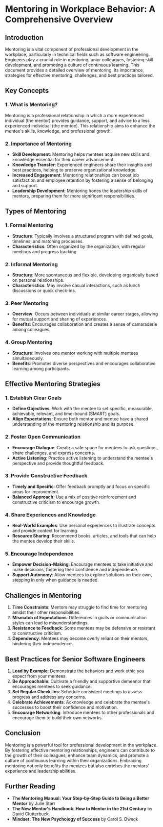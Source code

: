 # Mentoring in Workplace Behavior: A Comprehensive Overview

## Introduction

Mentoring is a vital component of professional development in the workplace, particularly in technical fields such as software engineering. Engineers play a crucial role in mentoring junior colleagues, fostering skill development, and promoting a culture of continuous learning. This document provides a detailed overview of mentoring, its importance, strategies for effective mentoring, challenges, and best practices tailored.

## Key Concepts

### 1. What is Mentoring?

Mentoring is a professional relationship in which a more experienced individual (the mentor) provides guidance, support, and advice to a less experienced individual (the mentee). This relationship aims to enhance the mentee's skills, knowledge, and professional growth.

### 2. Importance of Mentoring

- **Skill Development**: Mentoring helps mentees acquire new skills and knowledge essential for their career advancement.
- **Knowledge Transfer**: Experienced engineers share their insights and best practices, helping to preserve organizational knowledge.
- **Increased Engagement**: Mentoring relationships can boost job satisfaction and employee retention by fostering a sense of belonging and support.
- **Leadership Development**: Mentoring hones the leadership skills of mentors, preparing them for more significant responsibilities.

## Types of Mentoring

### 1. Formal Mentoring

- **Structure**: Typically involves a structured program with defined goals, timelines, and matching processes.
- **Characteristics**: Often organized by the organization, with regular meetings and progress tracking.

### 2. Informal Mentoring

- **Structure**: More spontaneous and flexible, developing organically based on personal relationships.
- **Characteristics**: May involve casual interactions, such as lunch discussions or quick check-ins.

### 3. Peer Mentoring

- **Overview**: Occurs between individuals at similar career stages, allowing for mutual support and sharing of experiences.
- **Benefits**: Encourages collaboration and creates a sense of camaraderie among colleagues.

### 4. Group Mentoring

- **Structure**: Involves one mentor working with multiple mentees simultaneously.
- **Benefits**: Promotes diverse perspectives and encourages collaborative learning among participants.

## Effective Mentoring Strategies

### 1. Establish Clear Goals

- **Define Objectives**: Work with the mentee to set specific, measurable, achievable, relevant, and time-bound (SMART) goals.
- **Align Expectations**: Ensure both mentor and mentee have a shared understanding of the mentoring relationship and its purpose.

### 2. Foster Open Communication

- **Encourage Dialogue**: Create a safe space for mentees to ask questions, share challenges, and express concerns.
- **Active Listening**: Practice active listening to understand the mentee's perspective and provide thoughtful feedback.

### 3. Provide Constructive Feedback

- **Timely and Specific**: Offer feedback promptly and focus on specific areas for improvement.
- **Balanced Approach**: Use a mix of positive reinforcement and constructive criticism to encourage growth.

### 4. Share Experiences and Knowledge

- **Real-World Examples**: Use personal experiences to illustrate concepts and provide context for learning.
- **Resource Sharing**: Recommend books, articles, and tools that can help the mentee develop their skills.

### 5. Encourage Independence

- **Empower Decision-Making**: Encourage mentees to take initiative and make decisions, fostering their confidence and independence.
- **Support Autonomy**: Allow mentees to explore solutions on their own, stepping in only when guidance is needed.

## Challenges in Mentoring

1. **Time Constraints**: Mentors may struggle to find time for mentoring amidst their other responsibilities.
2. **Mismatch of Expectations**: Differences in goals or communication styles can lead to misunderstandings.
3. **Resistance to Feedback**: Some mentees may be defensive or resistant to constructive criticism.
4. **Dependency**: Mentees may become overly reliant on their mentors, hindering their independence.

## Best Practices for Senior Software Engineers

1. **Lead by Example**: Demonstrate the behaviors and work ethic you expect from your mentees.
2. **Be Approachable**: Cultivate a friendly and supportive demeanor that encourages mentees to seek guidance.
3. **Set Regular Check-Ins**: Schedule consistent meetings to assess progress and address any concerns.
4. **Celebrate Achievements**: Acknowledge and celebrate the mentee's successes to boost their confidence and motivation.
5. **Encourage Networking**: Introduce mentees to other professionals and encourage them to build their own networks.

## Conclusion

Mentoring is a powerful tool for professional development in the workplace. By fostering effective mentoring relationships, engineers can contribute to the growth of their colleagues, enhance team dynamics, and promote a culture of continuous learning within their organizations. Embracing mentoring not only benefits the mentees but also enriches the mentors’ experience and leadership abilities.

## Further Reading

- **The Mentoring Manual: Your Step-by-Step Guide to Being a Better Mentor** by Julie Starr
- **The New Mentor's Handbook: How to Mentor in the 21st Century** by David Clutterbuck
- **Mindset: The New Psychology of Success** by Carol S. Dweck